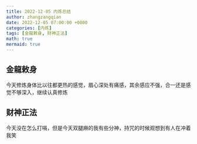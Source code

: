 ```yaml
---
title: 2022-12-05 内炼总结
author: zhangzangqian
date: 2022-12-05 07:00:00 +0800
categories: [内炼]
tags: [金龍敕身, 财神正法]
math: true
mermaid: true
---
```


## 金龍敕身

今天修炼身体比以往都更热的感觉，眉心深处有痛感，其余感应不强，合一还是感觉不够深入，继续认真修炼

## 财神正法

今天没在怎么打嗝，但是今天双腿麻的我有些分神，持咒的时候观想到有人在冲着我笑